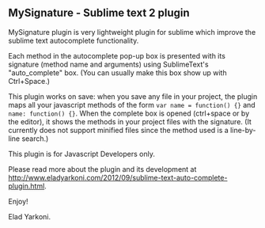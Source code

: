 MySignature - Sublime text 2 plugin
-------------------------------------

MySignature plugin is very lightweight plugin for sublime which improve the sublime text autocomplete functionality.

Each method in the autocomplete pop-up box is presented with its signature (method name and arguments) using SublimeText's "auto_complete" box. (You can usually make this box show up with Ctrl+Space.)

This plugin works on save: when you save any file in your project, the plugin maps all your javascript methods of the form `var name = function() {}` and `name: function() {}`. When the complete box is opened (ctrl+space or by the editor), it shows the methods in your project files with the signature. (It currently does not support minified files since the method used is a line-by-line search.)

This plugin is for Javascript Developers only.

Please read more about the plugin and its development at http://www.eladyarkoni.com/2012/09/sublime-text-auto-complete-plugin.html. 

Enjoy!

Elad Yarkoni.   